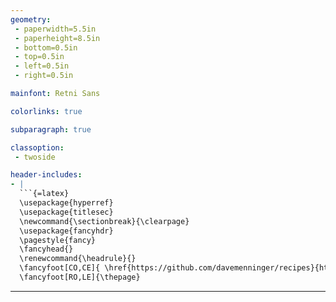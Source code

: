 ```yaml
---
geometry:
 - paperwidth=5.5in
 - paperheight=8.5in
 - bottom=0.5in
 - top=0.5in
 - left=0.5in
 - right=0.5in

mainfont: Retni Sans

colorlinks: true

subparagraph: true

classoption:
 - twoside

header-includes:
- |
  ```{=latex}
  \usepackage{hyperref}
  \usepackage{titlesec}
  \newcommand{\sectionbreak}{\clearpage}
  \usepackage{fancyhdr}
  \pagestyle{fancy}
  \fancyhead{}
  \renewcommand{\headrule}{}
  \fancyfoot[CO,CE]{ \href{https://github.com/davemenninger/recipes}{https://github.com/davemenninger/recipes}}
  \fancyfoot[RO,LE]{\thepage}
  ```
---
```

